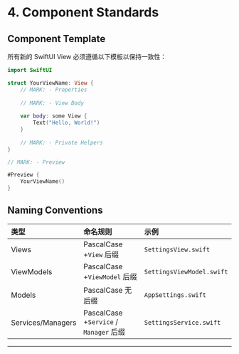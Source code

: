 # 4. Component Standards

## Component Template

所有新的 SwiftUI View 必须遵循以下模板以保持一致性：

```swift
import SwiftUI

struct YourViewName: View {
    // MARK: - Properties
  
    // MARK: - View Body
  
    var body: some View {
        Text("Hello, World!")
    }
  
    // MARK: - Private Helpers
}

// MARK: - Preview

#Preview {
    YourViewName()
}
```

## Naming Conventions


| 类型              | 命名规则                               | 示例                      |
| :---------------- | :------------------------------------- | :------------------------ |
| Views             | PascalCase +`View` 后缀                | `SettingsView.swift`      |
| ViewModels        | PascalCase +`ViewModel` 后缀           | `SettingsViewModel.swift` |
| Models            | PascalCase 无后缀                      | `AppSettings.swift`       |
| Services/Managers | PascalCase +`Service` / `Manager` 后缀 | `SettingsService.swift`   |

---
